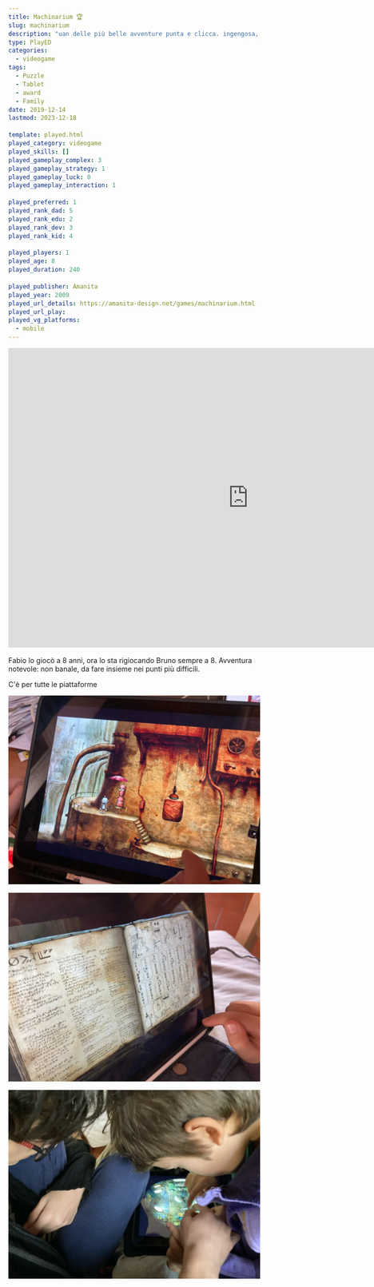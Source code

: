 ```yaml
---
title: Machinarium 🏆
slug: machinarium
description: "uan delle più belle avventure punta e clicca. ingengosa, poetica."
type: PlayED
categories:
  - videogame
tags:
  - Puzzle
  - Tablet
  - award
  - Family
date: 2019-12-14
lastmod: 2023-12-18

template: played.html
played_category: videogame
played_skills: []
played_gameplay_complex: 3
played_gameplay_strategy: 1
played_gameplay_luck: 0
played_gameplay_interaction: 1

played_preferred: 1
played_rank_dad: 5
played_rank_edu: 2
played_rank_dev: 3
played_rank_kid: 4

played_players: 1
played_age: 8
played_duration: 240

played_publisher: Amanita
played_year: 2009
played_url_details: https://amanita-design.net/games/machinarium.html
played_url_play: 
played_vg_platforms:
  - mobile
---
```

 
 <iframe width="960" height="600" src="https://www.youtube.com/embed/uwZBdWRSBRs" title="Machinarium - Official Trailer" frameborder="0" allow="accelerometer; autoplay; clipboard-write; encrypted-media; gyroscope; picture-in-picture; web-share" allowfullscreen></iframe>

 Fabio lo giocò a 8 anni, ora lo sta rigiocando Bruno sempre a 8.
 Avventura notevole: non banale, da fare insieme nei punti più difficili.

 C'è per tutte le piattaforme

![](../../assets/img/played/videogame/machinarium-3.webp)

![](../../assets/img/played/videogame/machinarium-enigmi.webp)

![](../../assets/img/played/videogame/machinarium-together.webp)
